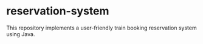 # reservation-system
This repository implements a user-friendly train booking reservation system using Java.

